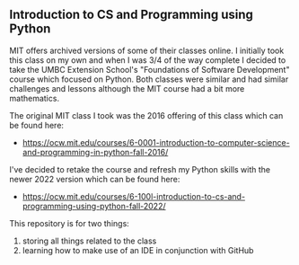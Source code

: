 ## Introduction to CS and Programming using Python

MIT offers archived versions of some of their classes online. I initially took this class on my own and when I was 3/4 of the way
complete I decided to take the UMBC Extension School's "Foundations of Software Development" course which focused on Python. 
Both classes were similar and had similar challenges and lessons although the MIT course had a bit more mathematics. 

The original MIT class I took was the 2016 offering of this class which can be found here:
- https://ocw.mit.edu/courses/6-0001-introduction-to-computer-science-and-programming-in-python-fall-2016/

I've decided to retake the course and refresh my Python skills with the newer 2022 version which can be found here:
- https://ocw.mit.edu/courses/6-100l-introduction-to-cs-and-programming-using-python-fall-2022/ 

This repository is for two things: 
1. storing all things related to the class 
2. learning how to make use of an IDE in conjunction with GitHub

